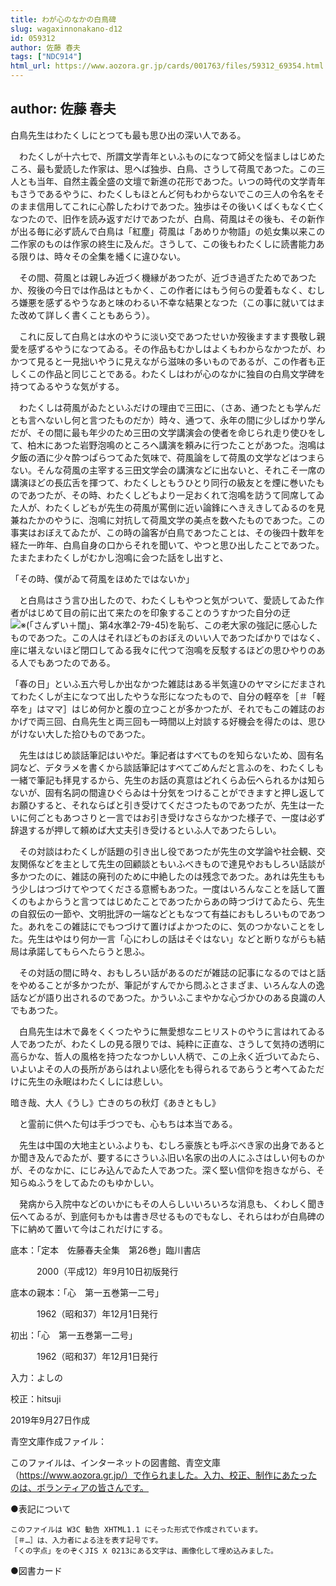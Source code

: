 ```yaml
---
title: わが心のなかの白鳥碑
slug: wagaxinnonakano-d12
id: 059312
author: 佐藤 春夫
tags: ["NDC914"]
html_url: https://www.aozora.gr.jp/cards/001763/files/59312_69354.html
---
```


## author: 佐藤 春夫

白鳥先生はわたくしにとつても最も思ひ出の深い人である。

　わたくしが十六七で、所謂文学青年といふものになつて師父を悩ましはじめたころ、最も愛読した作家は、思へば独歩、白鳥、さうして荷風であつた。この三人とも当年、自然主義全盛の文壇で新進の花形であつた。いつの時代の文学青年もさうであるやうに、わたくしもほとんど何もわからないでこの三人の令名をそのまま信用してこれに心酔したわけであつた。独歩はその後いくばくもなく亡くなつたので、旧作を読み返すだけであつたが、白鳥、荷風はその後も、その新作が出る毎に必ず読んで白鳥は「紅塵」荷風は「あめりか物語」の処女集以来この二作家のものは作家の終生に及んだ。さうして、この後もわたくしに読書能力ある限りは、時々その全集を繙くに違ひない。

　その間、荷風とは親しみ近づく機縁があつたが、近づき過ぎたためであつたか、歿後の今日では作品はともかく、この作者にはもう何らの愛着もなく、むしろ嫌悪を感ずるやうなあと味のわるい不幸な結果となつた（この事に就いてはまた改めて詳しく書くこともあらう）。

　これに反して白鳥とは水のやうに淡い交であつたせいか歿後ますます畏敬し親愛を感ずるやうになつてゐる。その作品もむかしはよくもわからなかつたが、わかつて見ると一見拙いやうに見えながら滋味の多いものであるが、この作者も正しくこの作品と同じことである。わたくしはわが心のなかに独自の白鳥文学碑を持つてゐるやうな気がする。

　わたくしは荷風がゐたといふだけの理由で三田に、（さあ、通つたとも学んだとも言へないし何と言つたものだか）時々、通つて、永年の間に少しばかり学んだが、その間に最も年少のため三田の文学講演会の使者を命じられ走り使ひをして、柏木にあつた岩野泡鳴のところへ講演を頼みに行つたことがあつた。泡鳴は夕飯の酒に少々酔つぱらつてゐた気味で、荷風論をして荷風の文学などはつまらない。そんな荷風の主宰する三田文学会の講演などに出ないと、それこそ一席の講演ほどの長広舌を揮つて、わたくしともうひとり同行の級友とを煙に巻いたものであつたが、その時、わたくしどもより一足おくれて泡鳴を訪うて同席してゐた人が、わたくしどもが先生の荷風が罵倒に近い論鋒にへきえきしてゐるのを見兼ねたかのやうに、泡鳴に対抗して荷風文学の美点を数へたものであつた。この事実はおぼえてゐたが、この時の論客が白鳥であつたことは、その後四十数年を経た一昨年、白鳥自身の口からそれを聞いて、やつと思ひ出したことであつた。たまたまわたくしがむかし泡鳴に会つた話をし出すと、

「その時、僕がゐて荷風をほめたではないか」

　と白鳥はさう言ひ出したので、わたくしもやつと気がついて、愛読してゐた作者がはじめて目の前に出て来たのを印象することのうすかつた自分の迂![※(「さんずい＋闊」、第4水準2-79-45)](https://www.aozora.gr.jp/cards/001763/files/../../../gaiji/2-79/2-79-45.png)を恥ぢ、この老大家の強記に感心したものであつた。この人はそれほどものおぼえのいい人であつたばかりではなく、座に堪えないほど閉口してゐる我々に代つて泡鳴を反駁するほどの思ひやりのある人でもあつたのである。

「春の日」といふ五六号しか出なかつた雑誌はある半気違ひのヤマシにだまされてわたくしが主になつて出したやうな形になつたもので、自分の軽卒を［＃「軽卒を」はママ］はじめ何かと腹の立つことが多かつたが、それでもこの雑誌のおかげで両三回、白鳥先生と両三回も一時間以上対談する好機会を得たのは、思ひがけない大した拾ひものであつた。

　先生ははじめ談話筆記はいやだ。筆記者はすべてものを知らないため、固有名詞など、デタラメを書くから談話筆記はすべてごめんだと言ふのを、わたくしも一緒で筆記も拝見するから、先生のお話の真意はどれくらゐ伝へられるかは知らないが、固有名詞の間違ひぐらゐは十分気をつけることができますと押し返してお願ひすると、それならばと引き受けてくださつたものであつたが、先生は一たいに何ごともあつさりと一言ではお引き受けなさらなかつた様子で、一度は必ず辞退するが押して頼めば大丈夫引き受けるといふ人であつたらしい。

　その対談はわたくしが話題の引き出し役であつたが先生の文学論や社会観、交友関係などを主として先生の回顧談ともいふべきもので達見やおもしろい話談が多かつたのに、雑誌の廃刊のために中絶したのは残念であつた。あれは先生ももう少しはつづけてやつてくださる意嚮もあつた。一度はいろんなことを話して置くのもよからうと言つてはじめたことであつたからあの時つづけてゐたら、先生の自叙伝の一節や、文明批評の一端などともなつて有益におもしろいものであつた。あれをこの雑誌にでもつづけて置けばよかつたのに、気のつかないことをした。先生はやはり何か一言「心にわしの話はそぐはない」などと断りながらも結局は承諾してもらへたらうと思ふ。

　その対話の間に時々、おもしろい話があるのだが雑誌の記事になるのではと話をやめることが多かつたが、筆記がすんでから問ふとさまざま、いろんな人の逸話などが語り出されるのであつた。かういふこまやかな心づかひのある良識の人でもあつた。

　白鳥先生は木で鼻をくくつたやうに無愛想なニヒリストのやうに言はれてゐる人であつたが、わたくしの見る限りでは、純粋に正直な、さうして気持の透明に高らかな、哲人の風格を持つたなつかしい人柄で、この上永く近づいてゐたら、いよいよその人の長所があらはれよい感化をも得られるであらうと考へてゐただけに先生の永眠はわたくしには悲しい。

暗き哉、大人《うし》亡きのちの秋灯《あきともし》

　と霊前に供へた句は手づつでも、心もちは本当である。

　先生は中国の大地主といふよりも、むしろ豪族とも呼ぶべき家の出身であるとか聞き及んでゐたが、要するにさういふ旧い名家の出の人にふさはしい何ものかが、そのなかに、にじみ込んでゐた人であつた。深く堅い信仰を抱きながら、そ知らぬふうをしてゐたのもゆかしい。

　発病から入院中などのいかにもその人らしいいろいろな消息も、くわしく聞き伝へてゐるが、到底何もかもは書き尽せるものでもなし、それらはわが白鳥碑の下に納めて置いて今はこれだけにする。













底本：「定本　佐藤春夫全集　第26巻」臨川書店

　　　2000（平成12）年9月10日初版発行

底本の親本：「心　第一五巻第一二号」

　　　1962（昭和37）年12月1日発行

初出：「心　第一五巻第一二号」

　　　1962（昭和37）年12月1日発行

入力：よしの

校正：hitsuji

2019年9月27日作成

青空文庫作成ファイル：

このファイルは、インターネットの図書館、青空文庫（https://www.aozora.gr.jp/）で作られました。入力、校正、制作にあたったのは、ボランティアの皆さんです。











●表記について


	このファイルは W3C 勧告 XHTML1.1 にそった形式で作成されています。
	［＃…］は、入力者による注を表す記号です。
	「くの字点」をのぞくJIS X 0213にある文字は、画像化して埋め込みました。







●図書カード